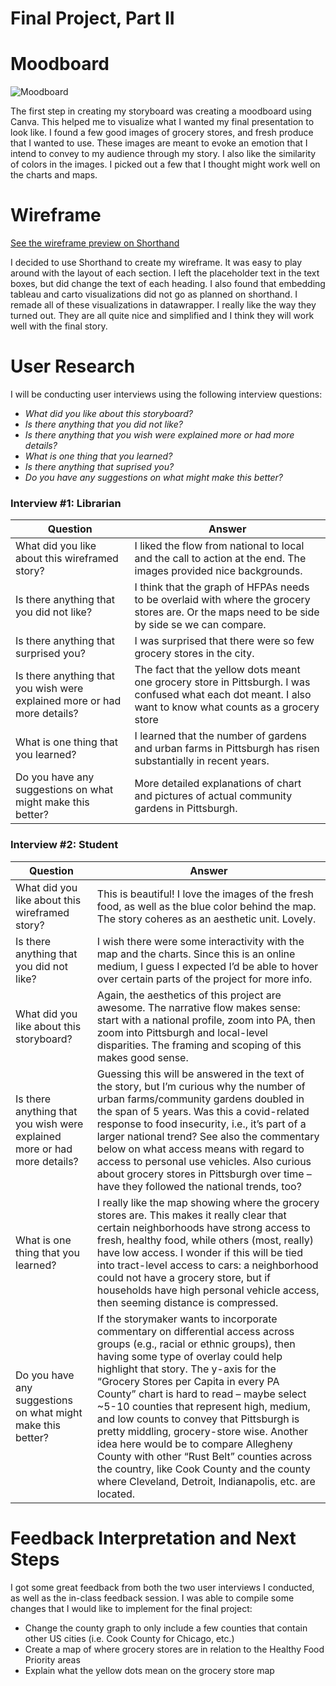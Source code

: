# Final Project, Part II

# Moodboard
![Moodboard](https://user-images.githubusercontent.com/13319538/193477646-ac580e73-b67b-4a0e-9ba8-bce422c16c0a.png)

The first step in creating my storyboard was creating a moodboard using Canva. This helped me to visualize what I wanted my final presentation to look like. I found a few good images of grocery stores, and fresh produce that I wanted to use. These images are meant to evoke an emotion that I intend to convey to my audience through my story. I also like the similarity of colors in the images. I picked out a few that I thought might work well on the charts and maps.

# Wireframe
[See the wireframe preview on Shorthand](https://preview.shorthand.com/tqDIQ4mRXE4CqFao)

I decided to use Shorthand to create my wireframe. It was easy to play around with the layout of each section. I left the placeholder text in the text boxes, but did change the text of each heading. I also found that embedding tableau and carto visualizations did not go as planned on shorthand. I remade all of these visualizations in datawrapper. I really like the way they turned out. They are all quite nice and simplified and I think they will work well with the final story.

# User Research
I will be conducting user interviews using the following interview questions:

- *What did you like about this storyboard?*
- *Is there anything that you did not like?*
- *Is there anything that you wish were explained more or had more details?*
- *What is one thing that you learned?*
- *Is there anything that suprised you?*
- *Do you have any suggestions on what might make this better?*

### Interview #1: Librarian

| Question | Answer |
| --- | --- |
| What did you like about this wireframed story? | I liked the flow from national to local and the call to action at the end. The images provided nice backgrounds. |
| Is there anything that you did not like? | I think that the graph of HFPAs needs to be overlaid with where the grocery stores are. Or the maps need to be side by side se we can compare. |
| Is there anything that surprised you? | I was surprised that there were so few grocery stores in the city. |
| Is there anything that you wish were explained more or had more details? | The fact that the yellow dots meant one grocery store in Pittsburgh. I was confused what each dot meant. I also want to know what counts as a grocery store |
| What is one thing that you learned? | I learned that the number of gardens and urban farms in Pittsburgh has risen substantially in recent years. |
| Do you have any suggestions on what might make this better? | More detailed explanations of chart and pictures of actual community gardens in Pittsburgh. |

### Interview #2: Student

| Question | Answer |
| --- | --- |
| What did you like about this wireframed story? | This is beautiful! I love the images of the fresh food, as well as the blue color behind the map. The story coheres as an aesthetic unit. Lovely. |
| Is there anything that you did not like? | I wish there were some interactivity with the map and the charts. Since this is an online medium, I guess I expected I’d be able to hover over certain parts of the project for more info. |
| What did you like about this storyboard? | Again, the aesthetics of this project are awesome. The narrative flow makes sense: start with a national profile, zoom into PA, then zoom into Pittsburgh and local-level disparities. The framing and scoping of this makes good sense. |
| Is there anything that you wish were explained more or had more details? | Guessing this will be answered in the text of the story, but I’m curious why the number of urban farms/community gardens doubled in the span of 5 years. Was this a covid-related response to food insecurity, i.e., it’s part of a larger national trend? See also the commentary below on what access means with regard to access to personal use vehicles. Also curious about grocery stores in Pittsburgh over time – have they followed the national trends, too? |
| What is one thing that you learned? | I really like the map showing where the grocery stores are. This makes it really clear that certain neighborhoods have strong access to fresh, healthy food, while others (most, really) have low access. I wonder if this will be tied into tract-level access to cars: a neighborhood could not have a grocery store, but if households have high personal vehicle access, then seeming distance is compressed. |
| Do you have any suggestions on what might make this better? |  If the storymaker wants to incorporate commentary on differential access across groups (e.g., racial or ethnic groups),  then having some type of overlay could help highlight that story. The y-axis for the “Grocery Stores per Capita in every PA County” chart is hard to read – maybe select ~5-10 counties that represent high, medium, and low counts to convey that Pittsburgh is pretty middling, grocery-store wise. Another idea here would be to compare Allegheny County with other “Rust Belt” counties across the country, like Cook County and the county where Cleveland, Detroit, Indianapolis, etc. are located. |

# Feedback Interpretation and Next Steps
I got some great feedback from both the two user interviews I conducted, as well as the in-class feedback session. I was able to compile some changes that I would like to implement for the final project:
- Change the county graph to only include a few counties that contain other US cities (i.e. Cook County for Chicago, etc.)
- Create a map of where grocery stores are in relation to the Healthy Food Priority areas
- Explain what the yellow dots mean on the grocery store map

